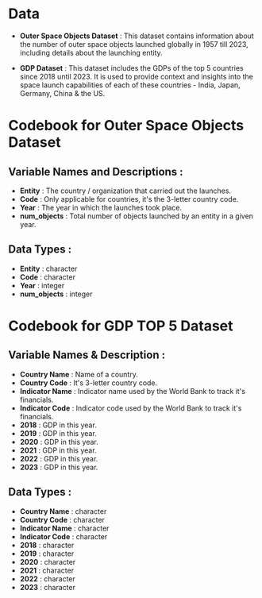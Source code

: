 # Data

-   **Outer Space Objects Dataset** :  This dataset contains information about the number of outer space objects launched globally in 1957 till 2023, including details about the launching entity.

-   **GDP Dataset** : This dataset includes the GDPs of the top 5 countries since 2018 until 2023. It is used to provide context and insights into the space launch capabilities of each of these countries - India, Japan, Germany, China & the US.

# Codebook for Outer Space Objects Dataset

## Variable Names and Descriptions :

-   **Entity** : The country / organization that carried out the launches.
-   **Code** : Only applicable for countries, it's the 3-letter country code.
-   **Year** : The year in which the launches took place.
-   **num_objects** : Total number of objects launched by an entity in a given year.

## Data Types :

-   **Entity** : character
-   **Code** : character
-   **Year** : integer
-   **num_objects** : integer

# Codebook for GDP TOP 5 Dataset

## Variable Names & Description :
-   **Country Name** : Name of a country.
-   **Country Code** : It's 3-letter country code.
-   **Indicator Name** : Indicator name used by the World Bank to track it's financials.
-   **Indicator Code** : Indicator code used by the World Bank to track it's financials.
-   **2018** : GDP in this year.
-   **2019** : GDP in this year.
-   **2020** : GDP in this year.
-   **2021** : GDP in this year.
-   **2022** : GDP in this year.
-   **2023** : GDP in this year.

## Data Types :

-   **Country Name** : character
-   **Country Code** : character
-   **Indicator Name** : character
-   **Indicator Code** : character
-   **2018** : character
-   **2019** : character
-   **2020** : character
-   **2021** : character
-   **2022** : character
-   **2023** : character